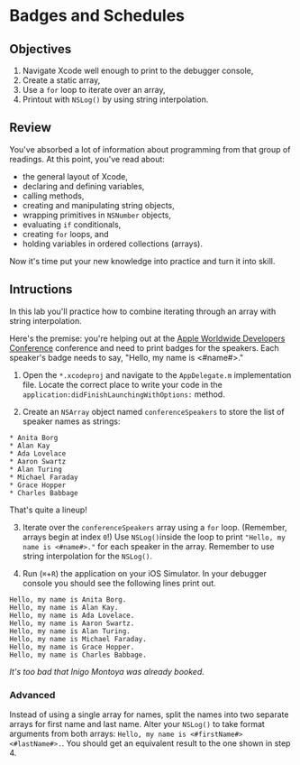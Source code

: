# Badges and Schedules

## Objectives

1. Navigate Xcode well enough to print to the debugger console,
2. Create a static array,
3. Use a `for` loop to iterate over an array,
4. Printout with `NSLog()` by using string interpolation.

## Review

You've absorbed a lot of information about programming from that group of readings. At this point, you've read about:

* the general layout of Xcode,
* declaring and defining variables,
* calling methods,
* creating and manipulating string objects,
* wrapping primitives in `NSNumber` objects,
* evaluating `if` conditionals,
* creating `for` loops, and
* holding variables in ordered collections (arrays).

Now it's time put your new knowledge into practice and turn it into skill.

## Intructions

In this lab you'll practice how to combine iterating through an array with string interpolation.

Here's the premise: you're helping out at the [Apple Worldwide Developers Conference](https://developer.apple.com/wwdc/) conference and need to print badges for the speakers. Each speaker's badge needs to say, "Hello, my name is <#name#>."

  1. Open the `*.xcodeproj` and navigate to the `AppDelegate.m` implementation file. Locate the correct place to write your code in the `application:didFinishLaunchingWithOptions:` method.

  2. Create an `NSArray` object named `conferenceSpeakers` to store the list of speaker names as strings:

    * Anita Borg
    * Alan Kay
    * Ada Lovelace
    * Aaron Swartz
    * Alan Turing
    * Michael Faraday
    * Grace Hopper
    * Charles Babbage
 
 That's quite a lineup!

  3. Iterate over the `conferenceSpeakers` array using a `for` loop. (Remember, arrays begin at index `0`!) Use `NSLog()`inside the loop to print `"Hello, my name is <#name#>."` for each speaker in the array. Remember to use string interpolation for the `NSLog()`.

  4. Run (`⌘`+`R`) the application on your iOS Simulator. In your debugger console you should see the following lines print out.

```objc
Hello, my name is Anita Borg.
Hello, my name is Alan Kay.
Hello, my name is Ada Lovelace.
Hello, my name is Aaron Swartz.
Hello, my name is Alan Turing.
Hello, my name is Michael Faraday.
Hello, my name is Grace Hopper.
Hello, my name is Charles Babbage.
```
*It's too bad that Inigo Montoya was already booked.*

### Advanced

Instead of using a single array for names, split the names into two separate arrays for first name and last name. Alter your `NSLog()` to take format arguments from both arrays: `Hello, my name is <#firstName#> <#lastName#>.`. You should get an equivalent result to the one shown in step 4.